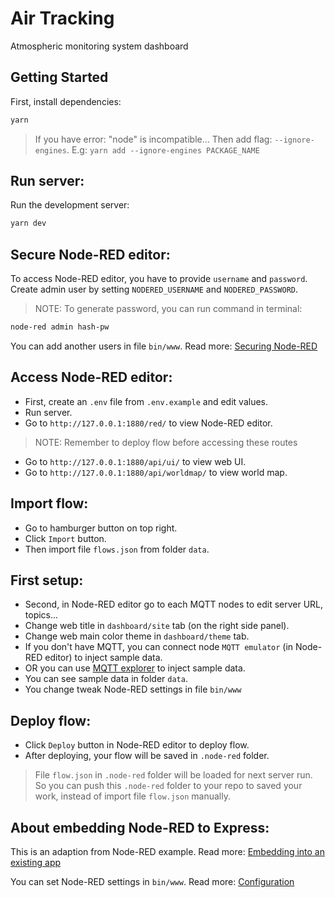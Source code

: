 # Air Tracking

Atmospheric monitoring system dashboard

## Getting Started

First, install dependencies:

```bash
yarn
```

> If you have error: "node" is incompatible... Then add flag:
> `--ignore-engines`. E.g: `yarn add --ignore-engines PACKAGE_NAME`

## Run server:

Run the development server:

```bash
yarn dev
```
## Secure Node-RED editor:

To access Node-RED editor, you have to provide `username` and `password`.
Create admin user by setting `NODERED_USERNAME` and `NODERED_PASSWORD`.
> NOTE: To generate password, you can run command in terminal:
```bash
node-red admin hash-pw
```
You can add another users in file `bin/www`.
Read more: [Securing Node-RED](https://nodered.org/docs/user-guide/runtime/securing-node-red#editor--admin-api-security)

## Access Node-RED editor:

- First, create an `.env` file from `.env.example` and edit values.
- Run server.
- Go to `http://127.0.0.1:1880/red/` to view Node-RED editor.

> NOTE: Remember to deploy flow before accessing these routes
- Go to `http://127.0.0.1:1880/api/ui/` to view web UI.
- Go to `http://127.0.0.1:1880/api/worldmap/` to view world map.

## Import flow:

- Go to hamburger button on top right.
- Click `Import` button.
- Then import file `flows.json` from folder `data`.

## First setup:

- Second, in Node-RED editor go to each MQTT nodes to edit server URL, topics...
- Change web title in `dashboard/site` tab (on the right side panel).
- Change web main color theme in `dashboard/theme` tab.
- If you don't have MQTT, you can connect node `MQTT emulator` (in Node-RED editor) to inject
  sample data.
- OR you can use [MQTT explorer](http://mqtt-explorer.com/) to inject sample data.
- You can see sample data in folder `data`.
- You change tweak Node-RED settings in file `bin/www`

## Deploy flow:

- Click `Deploy` button in Node-RED editor to deploy flow.
- After deploying, your flow will be saved in `.node-red` folder.
> File `flow.json` in `.node-red` folder will be loaded for next server run. So
> you can push this `.node-red` folder to your repo to saved your work, instead
> of import file `flow.json` manually.

## About embedding Node-RED to Express:

This is an adaption from Node-RED example.
Read more: [Embedding into an existing app](https://nodered.org/docs/user-guide/runtime/embedding)

You can set Node-RED settings in `bin/www`. Read more: [Configuration](https://nodered.org/docs/user-guide/runtime/configuration)
